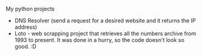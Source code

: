 My python projects
- DNS Resolver (send a request for a desired website and it returns the IP address)
- Loto - web scrapping project that retrieves all the numbers archive from 1993 to present. It was done in a hurry, so the code doesn't look so good. :D 
